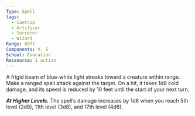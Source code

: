 ```yaml
---
Type: Spell
tags:
  - Cantrip
  - Artificer
  - Sorcerer
  - Wizard
Range: 60ft
Components: V, S
School: Evocation
Ressource: 1 action
---
```

A frigid beam of blue-white light streaks toward a creature within range. Make a ranged spell attack against the target. On a hit, it takes 1d8 cold damage, and its speed is reduced by 10 feet until the start of your next turn.

**_At Higher Levels._** The spell’s damage increases by 1d8 when you reach 5th level (2d8), 11th level (3d8), and 17th level (4d8).